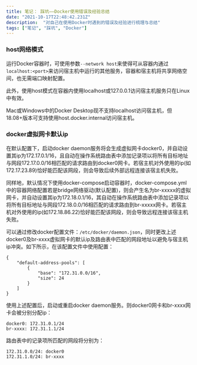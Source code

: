 ```yaml
---
title: 笔记： 踩坑——Docker使用错误及经验总结
date: "2021-10-17T22:48:42.231Z"
description:  "对自己在使用Docker时遇到的错误及经验进行梳理与总结"
tags: ["笔记", "踩坑", "Docker"]
---
```


### host网络模式
运行Docker容器时，可使用参数`--network host`来使得可从容器内通过`localhost:<port>`来访问宿主机中运行的其他服务，容器和宿主机将共享网络空间，也无需端口映射配置。

此外，使用host模式在容器内使用localhost或127.0.0.1访问宿主机服务只在Linux中有效。

Mac或Windows中的Docker Desktop现不支持localhost访问宿主机，但18.08+版本可支持使用host.docker.internal访问宿主机。

### docker虚拟网卡默认ip
在默认配置下，启动docker daemon服务将会生成虚拟网卡docker0，并自动设置其ip为172.17.0.1/16，且自动在操作系统路由表中添加记录项以将所有目标地址与网段172.17.0.0/16相匹配的请求路由到docker0网卡。若宿主机对外使用的ip(如172.17.23.89)恰好能匹配该网段，则会导致后续外部远程连接该宿主机失败。

同样地，默认情况下使用docker-compose启动容器时，docker-compose.yml中的容器网络配置若是bridge网络驱动(默认配置)，则会产生名为br-xxxxx的虚拟网卡，并自动设置其ip为172.18.0.1/16，其自动在操作系统路由表中添加记录项以将所有目标地址与网段172.18.0.0/16相匹配的请求路由到br-xxxxx网卡。若宿主机对外使用的ip(如172.18.86.22)恰好能匹配该网段，则会导致远程连接该宿主机失败。

可以通过修改docker配置文件：`/etc/docker/daemon.json`，同时更改上述docker0及br-xxxx虚拟网卡的默认ip及路由表中匹配的网段地址以避免与宿主机ip冲突。如下所示，在该配置文件中使用配置：

```
{
    "default-address-pools": [
        {
            "base": "172.31.0.0/16",
            "size": 24
        }
    ]
}
```

使用上述配置后，启动或重启docker daemon服务。则docker0网卡和br-xxxx网卡会被分别分配ip：

```
docker0: 172.31.0.1/24
br-xxxx: 172.31.1.1/24
```

路由表中的记录项所匹配的网段将分别为：
```
172.31.0.0/24: docker0
172.31.1.0/24: br-xxxx
```
